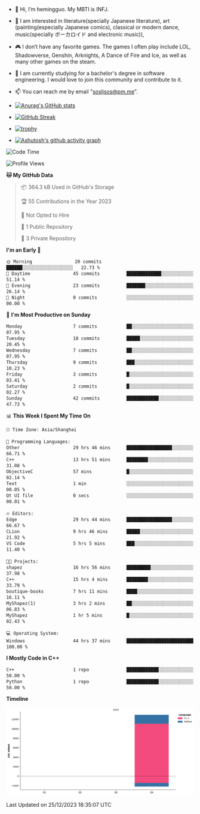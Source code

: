 - 👋 Hi, I’m hemingguo. My MBTI is INFJ.
- 🎨 I am interested in literature(specially Japanese literature), art (painting(especially Japanese comics), classical or modern dance, music(specially ボーカロイド and electronic music)),
- 🎮 I don’t have any favorite games. The games I often play include LOL, Shadowverse, Genshin, Arknights, A Dance of Fire and Ice, as well as many other games on the steam.
- 🌱 I am currently studying for a bachelor's degree in software engineering. I would love to join this community and contribute to it.

- 📫 You can reach me by email "sosljsos@pm.me".


- [![Anurag's GitHub stats](https://github-readme-stats.vercel.app/api?username=hemingguo&show_icons=true&count_private=true&theme=aura&hide_border=true&icon_color=FF4500&text_color=76EE00)](https://github.com/anuraghazra/github-readme-stats)
  
- [![GitHub Streak](https://github-readme-streak-stats.herokuapp.com/?user=hemingguo&hide_border=true&theme=tokyonight)](https://git.io/streak-stats)
  
- [![trophy](https://github-profile-trophy.vercel.app/?username=hemingguo&theme=dracula)](https://github.com/ryo-ma/github-profile-trophy)
- [![Ashutosh's github activity graph](https://github-readme-activity-graph.vercel.app/graph?username=hemingguo&theme=tokyo-night&hide_border=true)](https://github.com/ashutosh00710/github-readme-activity-graph)
<!--START_SECTION:waka-->
![Code Time](http://img.shields.io/badge/Code%20Time-257%20hrs%2029%20mins-blue)

![Profile Views](http://img.shields.io/badge/Profile%20Views-5-blue)

**🐱 My GitHub Data** 

> 📦 364.3 kB Used in GitHub's Storage 
 > 
> 🏆 55 Contributions in the Year 2023
 > 
> 🚫 Not Opted to Hire
 > 
> 📜 1 Public Repository 
 > 
> 🔑 3 Private Repository 
 > 
**I'm an Early 🐤** 

```text
🌞 Morning                20 commits          ██████░░░░░░░░░░░░░░░░░░░   22.73 % 
🌆 Daytime                45 commits          █████████████░░░░░░░░░░░░   51.14 % 
🌃 Evening                23 commits          ███████░░░░░░░░░░░░░░░░░░   26.14 % 
🌙 Night                  0 commits           ░░░░░░░░░░░░░░░░░░░░░░░░░   00.00 % 
```
📅 **I'm Most Productive on Sunday** 

```text
Monday                   7 commits           ██░░░░░░░░░░░░░░░░░░░░░░░   07.95 % 
Tuesday                  18 commits          █████░░░░░░░░░░░░░░░░░░░░   20.45 % 
Wednesday                7 commits           ██░░░░░░░░░░░░░░░░░░░░░░░   07.95 % 
Thursday                 9 commits           ███░░░░░░░░░░░░░░░░░░░░░░   10.23 % 
Friday                   3 commits           █░░░░░░░░░░░░░░░░░░░░░░░░   03.41 % 
Saturday                 2 commits           █░░░░░░░░░░░░░░░░░░░░░░░░   02.27 % 
Sunday                   42 commits          ████████████░░░░░░░░░░░░░   47.73 % 
```


📊 **This Week I Spent My Time On** 

```text
🕑︎ Time Zone: Asia/Shanghai

💬 Programming Languages: 
Other                    29 hrs 46 mins      █████████████████░░░░░░░░   66.71 % 
C++                      13 hrs 51 mins      ████████░░░░░░░░░░░░░░░░░   31.08 % 
ObjectiveC               57 mins             █░░░░░░░░░░░░░░░░░░░░░░░░   02.14 % 
Text                     1 min               ░░░░░░░░░░░░░░░░░░░░░░░░░   00.05 % 
Qt UI file               0 secs              ░░░░░░░░░░░░░░░░░░░░░░░░░   00.01 % 

🔥 Editors: 
Edge                     29 hrs 44 mins      █████████████████░░░░░░░░   66.67 % 
CLion                    9 hrs 46 mins       █████░░░░░░░░░░░░░░░░░░░░   21.92 % 
VS Code                  5 hrs 5 mins        ███░░░░░░░░░░░░░░░░░░░░░░   11.40 % 

🐱‍💻 Projects: 
shapez                   16 hrs 56 mins      █████████░░░░░░░░░░░░░░░░   37.98 % 
C++                      15 hrs 4 mins       ████████░░░░░░░░░░░░░░░░░   33.79 % 
boutique-books           7 hrs 11 mins       ████░░░░░░░░░░░░░░░░░░░░░   16.11 % 
MyShapez(1)              3 hrs 2 mins        ██░░░░░░░░░░░░░░░░░░░░░░░   06.83 % 
MyShapez                 1 hr 5 mins         █░░░░░░░░░░░░░░░░░░░░░░░░   02.43 % 

💻 Operating System: 
Windows                  44 hrs 37 mins      █████████████████████████   100.00 % 
```

**I Mostly Code in C++** 

```text
C++                      1 repo              ████████████░░░░░░░░░░░░░   50.00 % 
Python                   1 repo              ████████████░░░░░░░░░░░░░   50.00 % 
```



**Timeline**

![Lines of Code chart](https://raw.githubusercontent.com/hemingguo/hemingguo/main/assets/bar_graph.png)


 Last Updated on 25/12/2023 18:35:07 UTC
<!--END_SECTION:waka-->
<!---
hemingguo/hemingguo is a ✨ special ✨ repository because its `README.md` (this file) appears on your GitHub profile.
You can click the Preview link to take a look at your changes.
--->
